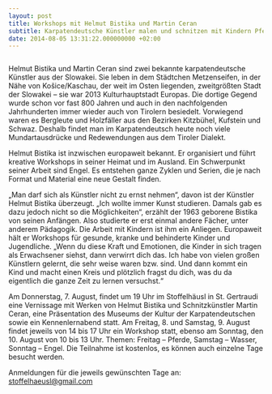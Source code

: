 ```yaml
---
layout: post
title: Workshops mit Helmut Bistika und Martin Ceran
subtitle: Karpatendeutsche Künstler malen und schnitzen mit Kindern Pferde-, Wasser- und Engelbilder
date: 2014-08-05 13:31:22.000000000 +02:00
---
```

<a href="{{ site.baseurl }}/assets/2014/08/bistika1.jpg">
  <img class="alignleft" src="{{ site.baseurl }}/assets/2014/08/bistika1.jpg" alt="">
</a>

Helmut Bistika und Martin Ceran sind zwei bekannte karpatendeutsche Künstler aus der Slowakei. Sie leben in dem Städtchen Metzenseifen, in der Nähe von Košice/Kaschau, der weit im Osten liegenden, zweitgrößten Stadt der Slowakei – sie war 2013 Kulturhauptstadt Europas. Die dortige Gegend wurde schon vor fast 800 Jahren und auch in den nachfolgenden Jahrhunderten immer wieder auch von Tirolern besiedelt. Vorwiegend waren es Bergleute und Holzfäller aus den Bezirken Kitzbühel, Kufstein und Schwaz. Deshalb findet man im Karpatendeutsch heute noch viele Mundartausdrücke und Redewendungen aus dem Tiroler Dialekt.

Helmut Bistika ist inzwischen europaweit bekannt. Er organisiert und führt kreative Workshops in seiner Heimat und im Ausland. Ein Schwerpunkt seiner Arbeit sind Engel. Es entstehen ganze Zyklen und Serien, die je nach Format und Material eine neue Gestalt finden.

„Man darf sich als Künstler nicht zu ernst nehmen“, davon ist der Künstler Helmut Bistika überzeugt. „Ich wollte immer Kunst studieren. Damals gab es dazu jedoch nicht so die Möglichkeiten“, erzählt der 1963 geborene Bistika von seinen Anfängen. Also studierte er erst einmal andere Fächer, unter anderem Pädagogik. Die Arbeit mit Kindern ist ihm ein Anliegen. Europaweit hält er Workshops für gesunde, kranke und behinderte Kinder und Jugendliche. „Wenn du diese Kraft und Emotionen, die Kinder in sich tragen als Erwachsener siehst, dann verwirrt dich das. Ich habe von vielen großen Künstlern gelernt, die sehr weise waren bzw. sind. Und dann kommt ein Kind und macht einen Kreis und plötzlich fragst du dich, was du da eigentlich die ganze Zeit zu lernen versuchst.“

Am Donnerstag, 7. August, findet um 19 Uhr im Stoffelhäusl in St. Gertraudi eine Vernissage mit Werken von Helmut Bistika und Schnitzkünstler Martin Ceran, eine Präsentation des Museums der Kultur der Karpatendeutschen sowie ein Kennenlernabend statt. Am Freitag, 8. und Samstag, 9. August findet jeweils von 14 bis 17 Uhr ein Workshop statt, ebenso am Sonntag, den 10. August von 10 bis 13 Uhr. Themen: Freitag – Pferde, Samstag – Wasser, Sonntag – Engel. Die Teilnahme ist kostenlos, es können auch einzelne Tage besucht werden.

Anmeldungen für die jeweils gewünschten Tage an: <a href="mailto:stoffelhaeusl@gmail.com">stoffelhaeusl@gmail.com</a>

<p>
  <a href="{{ site.baseurl }}/assets/2014/08/bistika5.jpg">
    <img class="alignleft" src="{{ site.baseurl }}/assets/2014/08/bistika5.jpg" alt="">
  </a>
  <br />
  <a href="{{ site.baseurl }}/assets/2014/08/bistika3.jpg">
    <img class="alignleft" src="{{ site.baseurl }}/assets/2014/08/bistika3.jpg" alt="">
  </a>
  <br />
  <a href="{{ site.baseurl }}/assets/2014/08/bistika2.jpg">
    <img class="alignleft" src="{{ site.baseurl }}/assets/2014/08/bistika2.jpg" alt="">
  </a>
  <br />
  <a href="{{ site.baseurl }}/assets/2014/08/bistika4.jpg">
    <img class="alignleft" src="{{ site.baseurl }}/assets/2014/08/bistika4.jpg" alt="">
  </a>
</p>

